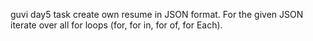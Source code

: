 guvi day5 task
create own resume in JSON format.
For the given JSON iterate over all for loops (for, for in, for of, for Each).
